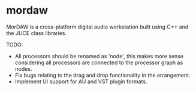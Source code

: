 # mordaw
MorDAW is a cross-platform digital audio workstation built using C++ and the JUCE class libraries.

TODO:
- All processors should be renamed as 'node', this makes more sense considering all processors are connected to the processor graph as nodes.
- Fix bugs relating to the drag and drop functionality in the arrangement.
- Implement UI support for AU and VST plugin formats.
